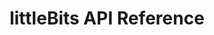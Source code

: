 ---
title: littleBits API Reference

language_tabs:
  - shell

toc_footers:
  - <a href='http://github.com/tripit/slate'>Documentation Powered by Slate</a>

includes:
  - intro
  - auth
  - content
  - my_library
  - projects
  - comments
  - likes
  - users
  - status_codes

search: true
---